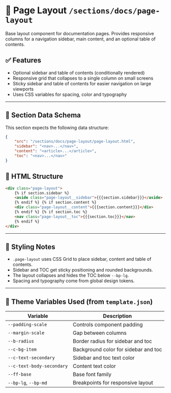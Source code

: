 # 📂 Page Layout `/sections/docs/page-layout`

Base layout component for documentation pages. Provides responsive columns for a navigation sidebar, main content, and an optional table of contents.

## ✅ Features

-   Optional sidebar and table of contents (conditionally rendered)
-   Responsive grid that collapses to a single column on small screens
-   Sticky sidebar and table of contents for easier navigation on large viewports
-   Uses CSS variables for spacing, color and typography

---

## 🧾 Section Data Schema

This section expects the following data structure:

```json
{
	"src": "/sections/docs/page-layout/page-layout.html",
	"sidebar": "<nav>...</nav>",
	"content": "<article>...</article>",
	"toc": "<nav>...</nav>"
}
```

## 🧱 HTML Structure

```html
<div class="page-layout">
	{% if section.sidebar %}
	<aside class="page-layout__sidebar">{{{section.sidebar}}}</aside>
	{% endif %} {% if section.content %}
	<div class="page-layout__content">{{{section.content}}}</div>
	{% endif %} {% if section.toc %}
	<nav class="page-layout__toc">{{{section.toc}}}</nav>
	{% endif %}
</div>
```

---

## 🎨 Styling Notes

-   `.page-layout` uses CSS Grid to place sidebar, content and table of contents.
-   Sidebar and TOC get sticky positioning and rounded backgrounds.
-   The layout collapses and hides the TOC below `--bp-lg`.
-   Spacing and typography come from global design tokens.

---

## 🧩 Theme Variables Used (from `template.json`)

| Variable                  | Description                          |
| ------------------------- | ------------------------------------ |
| `--padding-scale`         | Controls component padding           |
| `--margin-scale`          | Gap between columns                  |
| `--b-radius`              | Border radius for sidebar and toc    |
| `--c-bg-item`             | Background color for sidebar and toc |
| `--c-text-secondary`      | Sidebar and toc text color           |
| `--c-text-body-secondary` | Content text color                   |
| `--ff-base`               | Base font family                     |
| `--bp-lg`, `--bp-md`      | Breakpoints for responsive layout    |

```

```
